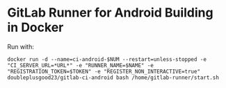 # GitLab Runner for Android Building in Docker

Run with:


`docker run -d --name=ci-android-$NUM --restart=unless-stopped -e "CI_SERVER_URL=*URL*" -e "RUNNER_NAME=$NAME" -e "REGISTRATION_TOKEN=$TOKEN" -e "REGISTER_NON_INTERACTIVE=true" doubleplusgood23/gitlab-ci-android bash /home/gitlab-runner/start.sh`
